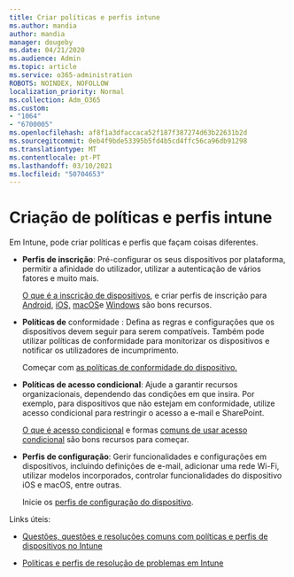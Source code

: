 ```yaml
---
title: Criar políticas e perfis intune
ms.author: mandia
author: mandia
manager: dougeby
ms.date: 04/21/2020
ms.audience: Admin
ms.topic: article
ms.service: o365-administration
ROBOTS: NOINDEX, NOFOLLOW
localization_priority: Normal
ms.collection: Adm_O365
ms.custom:
- "1064"
- "6700005"
ms.openlocfilehash: af8f1a3dfaccaca52f187f387274d63b22631b2d
ms.sourcegitcommit: 0eb4f9bde53395b5fd4b5cd4ffc56ca96db91298
ms.translationtype: MT
ms.contentlocale: pt-PT
ms.lasthandoff: 03/10/2021
ms.locfileid: "50704653"
---
```

# <a name="creating-intune-policy-and-profiles"></a>Criação de políticas e perfis intune

Em Intune, pode criar políticas e perfis que façam coisas diferentes.

- **Perfis de inscrição**: Pré-configurar os seus dispositivos por plataforma, permitir a afinidade do utilizador, utilizar a autenticação de vários fatores e muito mais.

  [O que é a inscrição de dispositivos](https://docs.microsoft.com/intune/device-enrollment), e criar perfis de inscrição para [Android](https://docs.microsoft.com/intune/android-enroll), [iOS,](https://docs.microsoft.com/intune/ios-enroll) [macOS](https://docs.microsoft.com/intune/macos-enroll)e [Windows](https://docs.microsoft.com/intune/windows-enrollment-methods) são bons recursos.

- **Políticas de** conformidade : Defina as regras e configurações que os dispositivos devem seguir para serem compatíveis. Também pode utilizar políticas de conformidade para monitorizar os dispositivos e notificar os utilizadores de incumprimento.

  Começar com [as políticas de conformidade do dispositivo.](https://docs.microsoft.com/intune/device-compliance-get-started)
- **Políticas de acesso condicional**: Ajude a garantir recursos organizacionais, dependendo das condições em que insira. Por exemplo, para dispositivos que não estejam em conformidade, utilize acesso condicional para restringir o acesso a e-mail e SharePoint.

  [O que é acesso condicional](https://docs.microsoft.com/intune/conditional-access) e formas [comuns de usar acesso condicional](https://docs.microsoft.com/intune/conditional-access-intune-common-ways-use) são bons recursos para começar.

- **Perfis de configuração**: Gerir funcionalidades e configurações em dispositivos, incluindo definições de e-mail, adicionar uma rede Wi-Fi, utilizar modelos incorporados, controlar funcionalidades do dispositivo iOS e macOS, entre outras.

  Inicie os [perfis de configuração do dispositivo](https://docs.microsoft.com/intune/device-profiles).

Links úteis:

- [Questões, questões e resoluções comuns com políticas e perfis de dispositivos no Intune](https://docs.microsoft.com/intune/device-profile-troubleshoot)

- [Políticas e perfis de resolução de problemas em Intune](https://docs.microsoft.com/troubleshoot/mem/intune/troubleshoot-policies-in-microsoft-intune)
